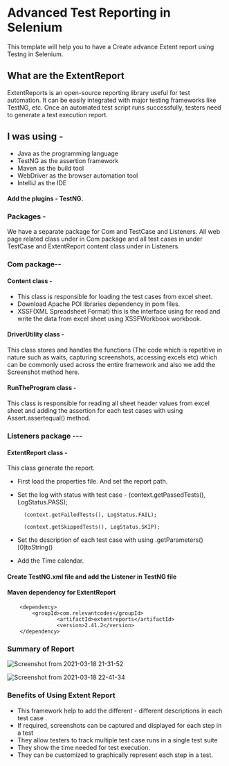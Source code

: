 # Advanced Test Reporting in Selenium
This template will help you to have a Create advance Extent report using Testng in Selenium.
## What are the ExtentReport
ExtentReports is an open-source reporting library useful for test automation. It can be easily integrated with major testing frameworks like TestNG, etc. Once an automated test script runs successfully, testers need to generate a test execution report.

## I was using - 
* Java as the programming language
* TestNG as the assertion framework
* Maven as the build tool
* WebDriver as the browser automation tool
* IntelliJ as the IDE

#### Add the plugins - TestNG.
### Packages - 
We have a separate package for Com and TestCase and Listeners. All web page related class  under in Com package and all test cases  in under TestCase and ExtentReport content class under in Listeners. 
### Com package--
#### Content class - 
* This class is responsible for loading the test cases from excel sheet.
* Download Apache POI libraries dependency in pom files.
* XSSF(XML Spreadsheet Format) this is the interface using for read and write the data from excel sheet using XSSFWorkbook workbook.

#### DriverUtility class -
 This class stores and handles the functions (The code which is repetitive in nature such as waits, capturing screenshots, accessing excels etc) which can be commonly used across the entire framework and also we add the Screenshot method here.
#### RunTheProgram class -
 This class is responsible for reading all sheet header values from excel sheet and  adding the assertion for each test cases with using Assert.assertequal() method.
### Listeners package ---
#### ExtentReport class - 
This class generate the report.
* First load the properties file. And set the report path.
* Set the log with status with test case - 
		(context.getPassedTests(), LogStatus.PASS);
		
		(context.getFailedTests(), LogStatus.FAIL);
		
		(context.getSkippedTests(), LogStatus.SKIP);
* Set the description of each test case with using .getParameters()[0]toString()
* Add the Time calendar.

#### Create TestNG.xml file and add the Listener in TestNG file
	
<listeners>
   <listener class-name="Listeners.ExtentReport"/>
</listeners>

#### Maven dependency for ExtentReport
		<dependency>
			<groupId>com.relevantcodes</groupId>
		            <artifactId>extentreports</artifactId>
		            <version>2.41.2</version>
		</dependency>


### Summary of Report
![Screenshot from 2021-03-18 21-31-52](https://user-images.githubusercontent.com/43197101/111680081-dacf3400-8847-11eb-8be8-2cc1165fc9db.png)

![Screenshot from 2021-03-18 22-41-34](https://user-images.githubusercontent.com/43197101/111680123-e4f13280-8847-11eb-929f-f911d8ec0bcb.png)




### Benefits of Using Extent Report
* This framework help to add the different - different  descriptions in each test case .
* If required, screenshots can be captured and displayed for each step in a test
* They allow testers to track multiple test case runs in a single test suite
* They show the time needed for test execution.
* They can be customized to graphically represent each step in a test.

